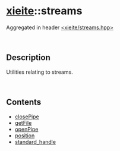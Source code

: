 # [xieite](./xieite.md)\:\:streams
Aggregated in header [<xieite/streams.hpp>](../include/xieite/streams.hpp)

&nbsp;

## Description
Utilities relating to streams.

&nbsp;

## Contents
- [closePipe](./namespaces/streams/close_pipe.md)
- [getFile](./namespaces/streams/get_file.md)
- [openPipe](./namespaces/streams/open_pipe.md)
- [position](./namespaces/streams/position.md)
- [standard_handle](./namespaces/streams/standard_handle.md)
